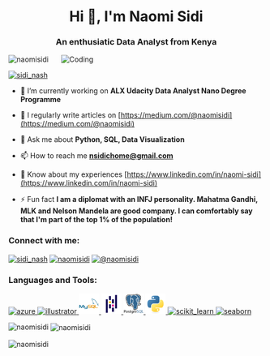 <h1 align="center">Hi 👋, I'm Naomi Sidi</h1>
<h3 align="center">An enthusiatic Data Analyst from Kenya</h3>
<img align="right" alt="Coding" width="400" src="https://c.tenor.com/whgQwNlVvNkAAAAi/xero-code.gif">

<p align="left"> <img src="https://komarev.com/ghpvc/?username=naomisidi&label=Profile%20views&color=0e75b6&style=flat" alt="naomisidi" /> </p>

<p align="left"> <a href="https://twitter.com/sidi_nash" target="blank"><img src="https://img.shields.io/twitter/follow/sidi_nash?logo=twitter&style=for-the-badge" alt="sidi_nash" /></a> </p>

- 🔭 I’m currently working on **ALX Udacity Data Analyst Nano Degree Programme**

- 📝 I regularly write articles on [https://medium.com/@naomisidi](https://medium.com/@naomisidi)

- 💬 Ask me about **Python, SQL, Data Visualization**

- 📫 How to reach me **nsidichome@gmail.com**

- 📄 Know about my experiences [https://www.linkedin.com/in/naomi-sidi](https://www.linkedin.com/in/naomi-sidi)

- ⚡ Fun fact **I am a diplomat with an INFJ personality. Mahatma Gandhi, MLK and Nelson Mandela are good company. I can comfortably say that I'm part of the top 1% of the population!**

<h3 align="left">Connect with me:</h3>
<p align="left">
<a href="https://twitter.com/sidi_nash" target="blank"><img align="center" src="https://raw.githubusercontent.com/rahuldkjain/github-profile-readme-generator/master/src/images/icons/Social/twitter.svg" alt="sidi_nash" height="30" width="40" /></a>
<a href="www.linkedin.com/in/naomi-sidi" target="blank"><img align="center" src="https://raw.githubusercontent.com/rahuldkjain/github-profile-readme-generator/master/src/images/icons/Social/linked-in-alt.svg" alt="naomisidi" height="30" width="40" /></a>
<a href="https://medium.com/@naomisidi" target="blank"><img align="center" src="https://raw.githubusercontent.com/rahuldkjain/github-profile-readme-generator/master/src/images/icons/Social/medium.svg" alt="@naomisidi" height="30" width="40" /></a>
</p>

<h3 align="left">Languages and Tools:</h3>
<p align="left"> <a href="https://azure.microsoft.com/en-in/" target="_blank" rel="noreferrer"> <img src="https://www.vectorlogo.zone/logos/microsoft_azure/microsoft_azure-icon.svg" alt="azure" width="40" height="40"/> </a> <a href="https://www.adobe.com/in/products/illustrator.html" target="_blank" rel="noreferrer"> <img src="https://www.vectorlogo.zone/logos/adobe_illustrator/adobe_illustrator-icon.svg" alt="illustrator" width="40" height="40"/> </a> <a href="https://www.mysql.com/" target="_blank" rel="noreferrer"> <img src="https://raw.githubusercontent.com/devicons/devicon/master/icons/mysql/mysql-original-wordmark.svg" alt="mysql" width="40" height="40"/> </a> <a href="https://pandas.pydata.org/" target="_blank" rel="noreferrer"> <img src="https://raw.githubusercontent.com/devicons/devicon/2ae2a900d2f041da66e950e4d48052658d850630/icons/pandas/pandas-original.svg" alt="pandas" width="40" height="40"/> </a> <a href="https://www.postgresql.org" target="_blank" rel="noreferrer"> <img src="https://raw.githubusercontent.com/devicons/devicon/master/icons/postgresql/postgresql-original-wordmark.svg" alt="postgresql" width="40" height="40"/> </a> <a href="https://www.python.org" target="_blank" rel="noreferrer"> <img src="https://raw.githubusercontent.com/devicons/devicon/master/icons/python/python-original.svg" alt="python" width="40" height="40"/> </a> <a href="https://scikit-learn.org/" target="_blank" rel="noreferrer"> <img src="https://upload.wikimedia.org/wikipedia/commons/0/05/Scikit_learn_logo_small.svg" alt="scikit_learn" width="40" height="40"/> </a> <a href="https://seaborn.pydata.org/" target="_blank" rel="noreferrer"> <img src="https://seaborn.pydata.org/_images/logo-mark-lightbg.svg" alt="seaborn" width="40" height="40"/> </a> </p>

<p><img align="left" src="https://github-readme-stats.vercel.app/api/top-langs?username=naomisidi&show_icons=true&locale=en&layout=compact" alt="naomisidi" /></p>

<p>&nbsp;<img align="center" src="https://github-readme-stats.vercel.app/api?username=naomisidi&show_icons=true&locale=en" alt="naomisidi" /></p>

<p><img align="center" src="https://github-readme-streak-stats.herokuapp.com/?user=naomisidi&" alt="naomisidi" /></p>

